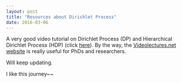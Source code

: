 ```yaml
---
layout: post
title: "Resources about Dirichlet Process"
date: 2016-03-06
---
```


A very good video tutorial on Dirichlet Process (DP) and Hierarchical Dirichlet Process (HDP) (click <a href="http://videolectures.net/mlss07_teh_dp/" target = "_blank">here</a>).
By the way, the <a href="http://videolectures.net/" target ="_blank">Videolectures.net website</a> is really useful for PhDs and researchers.
 
Will keep updating.

I like this journey~~
